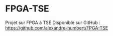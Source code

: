 # FPGA-TSE
Projet sur FPGA à TSE
Disponible sur GitHub : https://github.com/alexandre-humbert/FPGA-TSE
